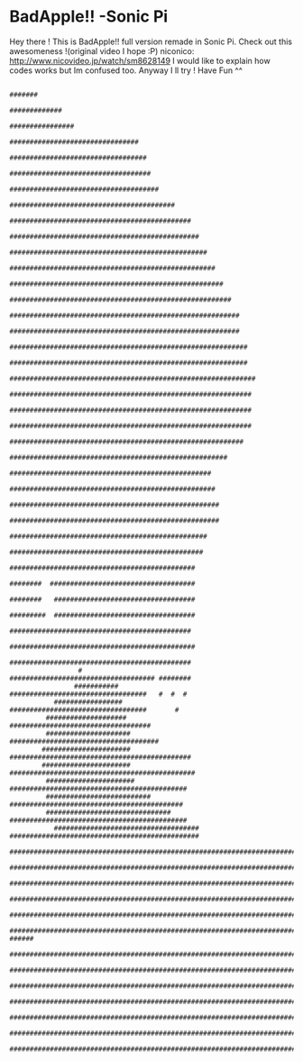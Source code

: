 # BadApple!! -Sonic Pi

Hey there !
This is BadApple!! full version remade in Sonic Pi.
Check out this awesomeness !(original video I hope :P) niconico: http://www.nicovideo.jp/watch/sm8628149
I would like to explain how codes works but Im confused too. Anyway I ll try !
Have Fun ^^
 
                                                                                                                       
                                                                                                                       
                                                                                                                       
                                                                      #######                                          
                                                                   #############                                       
                                                                  ################                                     
                                                                  ################################                     
                                                                  ##################################                   
                                                                   ###################################                 
                                                                   #####################################               
                                                                #########################################              
                                                             #############################################             
                                                           ###############################################             
                                                         #################################################             
                                                        ###################################################            
                                                       #####################################################           
                                                      #######################################################          
                                                     #########################################################         
                                                     #########################################################         
                                                    ###########################################################        
                                                    ###########################################################        
                                                   #############################################################       
                                                    ############################################################       
                                                     ############################################################      
                                                     ############################################################      
                                                       ##########################################################      
                                                           ######################################################      
                                                               ##################################################      
                                                              ###################################################      
                                                             ####################################################      
                                                             ####################################################      
                                                                #################################################      
                                                                 ################################################      
                                                                    ##############################################     
                                                                    ########  ####################################     
                                                                    ########   ###################################     
                                                                   #########  ###################################      
                                                                    #############################################      
                                                                    ##############################################     
                                                                     #############################################     
                     #                                               #################################### ########     
                    ###########                                       ##################################   #  #  #     
               #################                                      ##################################       #       
             ####################                                    ###################################               
             #####################                                  #####################################              
            ######################                           #############################################             
            ######################                           ##############################################            
             ######################                          ############################################              
             ##########################                      ###########################################               
             ###############################                ############################################               
               ####################################       ###############################################              
                #########################################################################################              
                  ########################################################################################             
                         #################################################################################             
                            ##############################################################################             
                            ###############################################################################            
                           ################################################################################     ###### 
                           ##########################################################################################  
                           #####################################################################################       
                           ##################################################################################          
                           ##################################################################################          
                           ##################################################################################          
                          ####################################################################################         
                          #####################################################################################        
